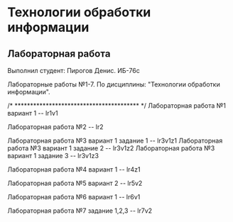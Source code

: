 # Технологии обработки информации
## Лабораторная работа
Выполнил студент: Пирогов Денис. ИБ-76с

Лабораторные работы №1-7.
По дисциплины: "Технологии обработки информации".


/* **************************************** */
Лабораторная работа №1 вариант 1 -- lr1v1

Лабораторная работа №2  -- lr2

Лабораторная работа №3 вариант 1 задание 1 -- lr3v1z1
Лабораторная работа №3 вариант 1 задание 2 -- lr3v1z2
Лабораторная работа №3 вариант 1 задание 3 -- lr3v1z3

Лабораторная работа №4 вариант 1 -- lr4z1

Лабораторная работа №5 вариант 2 -- lr5v2

Лабораторная работа №6 вариант 1 -- lr6v1

Лабораторная работа №7 задание 1,2,3 -- lr7v2
